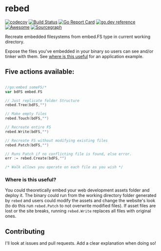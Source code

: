 # rebed
[![codecov](https://codecov.io/gh/soypat/rebed/branch/main/graph/badge.svg)](https://codecov.io/gh/soypat/rebed)
[![Build Status](https://travis-ci.org/soypat/rebed.svg?branch=main)](https://travis-ci.org/soypat/rebed)
[![Go Report Card](https://goreportcard.com/badge/github.com/soypat/rebed)](https://goreportcard.com/report/github.com/soypat/rebed)
[![go.dev reference](https://pkg.go.dev/badge/github.com/soypat/rebed)](https://pkg.go.dev/github.com/soypat/rebed)
[![Awesome](https://awesome.re/mentioned-badge.svg)](https://github.com/avelino/awesome-go/blob/master/README.md#resource-embedding)
[![Sourcegraph](https://sourcegraph.com/github.com/soypat/rebed/-/badge.svg)](https://sourcegraph.com/github.com/soypat/rebed?badge)

Recreate embedded filesystems from embed.FS type in current working directory. 

Expose the files you've embedded in your binary so users can see and/or tinker with them. See [where is this useful](#where-is-this-useful) for an application example.

## Five actions available:

```go

//go:embed someFS/*
var bdFS embed.FS

// Just replicate folder Structure
rebed.Tree(bdFS,"")

// Make empty files
rebed.Touch(bdFS,"")

// Recreate entire FS
rebed.Write(bdFS,"")

// Recreate FS without modifying existing files
rebed.Patch(bdFS,"")

// Runs Patch if no conflicting file is found, else error.
err := rebed.Create(bdFS,"")

/* Walk allows you operate on each file as you wish */
```

### Where is this useful?
You could theoretically embed your web development assets folder and deploy it. The binary could run from the working directory folder generated by `rebed` and users could modify the assets and change the website's look (to do this run `rebed.Patch` to not overwrite modified files). If asset files are lost or the site breaks, running `rebed.Write` replaces all files with original ones.

## Contributing
I'll look at issues and pull requests. Add a clear explanation when doing so!
